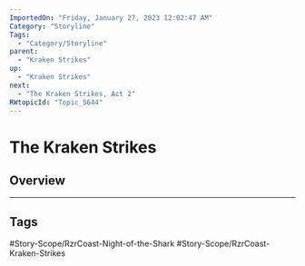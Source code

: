 ```yaml
---
ImportedOn: "Friday, January 27, 2023 12:02:47 AM"
Category: "Storyline"
Tags:
  - "Category/Storyline"
parent:
  - "Kraken Strikes"
up:
  - "Kraken Strikes"
next:
  - "The Kraken Strikes, Act 2"
RWtopicId: "Topic_5644"
---
```

# The Kraken Strikes
## Overview

---
## Tags
#Story-Scope/RzrCoast-Night-of-the-Shark #Story-Scope/RzrCoast-Kraken-Strikes

